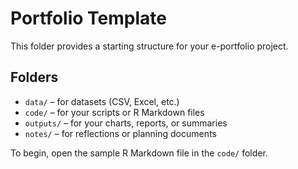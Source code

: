 # Portfolio Template

This folder provides a starting structure for your e-portfolio project.

## Folders

- `data/` – for datasets (CSV, Excel, etc.)
- `code/` – for your scripts or R Markdown files
- `outputs/` – for your charts, reports, or summaries
- `notes/` – for reflections or planning documents

To begin, open the sample R Markdown file in the `code/` folder.
